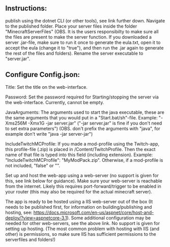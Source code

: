 ## Instructions:

publish using the dotnet CLI (or other tools), see link further down.
Navigate to the published folder.
Place your server files inside the folder "MinecraftServerFiles"
(OBS. It is the users responsibilty to make sure all the files are present to make the server function. If you downloaded a server .jar-file, make sure to run it
once to generate the eula.txt, open it to accept the eula (change it to "true"), and then run the .jar again to generate the rest of the files and folders).
Rename the server executable to "server.jar".

## Configure Config.json:

Title: Set the title on the web-interface.

Password: Set the password required for Starting/stopping the server via the web-interface. Currently, cannot be empty.

JavaArguments: The arguments used to start the java executable, these are the same arguments that you would put in a "Start.bat/sh"-file.
Example: "-Xms256M -Xmx1G -jar server.jar" ("-jar server.jar" is fine if you don't need to set extra parameters")
(OBS. don't prefix the arguments with "java", for example don't write "java -jar server-jar")

IncludeTwitchMCProfile: If you made a mod-profile using the Twitch-app, this profile-file (.zip) is placed in /Content/TwitchProfile. 
Then the exact name of that file is typed into this field (including extension). Example: "IncludeTwitchMCProfile": "MyModPack.zip".
Otherwise, if a mod-profile is not included, "false" or "".


Set up and host the web-app using a web-server (no support is given for this, see link below for guidance).
Make sure your web-server is reachable from the internet. Likely this requires port-forward/trigger to be enabled in your router (this may also be required for
the actual minecraft server).

The app is ready to be hosted using a IIS web-server out of the box
(It needs to be published first, for information on building/publishing and hosting, see: https://docs.microsoft.com/en-us/aspnet/core/host-and-deploy/?view=aspnetcore-3.1).
Some additional configuration may be needed for other web-servers, see the above link.
No support is given for setting up hosting. (The most common problem with hosting with IIS (and other) is permissions,
so make sure IIS has sufficient permissions to the serverfiles and folders!)
